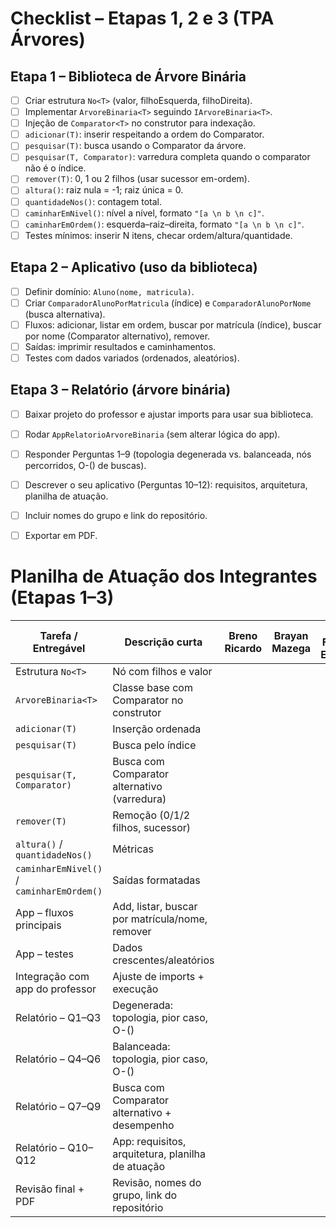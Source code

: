 # Checklist – Etapas 1, 2 e 3 (TPA Árvores)

## Etapa 1 – Biblioteca de Árvore Binária
- [ ] Criar estrutura `No<T>` (valor, filhoEsquerda, filhoDireita).
- [ ] Implementar `ArvoreBinaria<T>` seguindo `IArvoreBinaria<T>`.
- [ ] Injeção de `Comparator<T>` no construtor para indexação.
- [ ] `adicionar(T)`: inserir respeitando a ordem do Comparator.
- [ ] `pesquisar(T)`: busca usando o Comparator da árvore.
- [ ] `pesquisar(T, Comparator)`: varredura completa quando o comparator não é o índice.
- [ ] `remover(T)`: 0, 1 ou 2 filhos (usar sucessor em-ordem).
- [ ] `altura()`: raiz nula = -1; raiz única = 0.
- [ ] `quantidadeNos()`: contagem total.
- [ ] `caminharEmNivel()`: nível a nível, formato `"[a \n b \n c]"`.
- [ ] `caminharEmOrdem()`: esquerda–raiz–direita, formato `"[a \n b \n c]"`.
- [ ] Testes mínimos: inserir N itens, checar ordem/altura/quantidade.

## Etapa 2 – Aplicativo (uso da biblioteca)
- [ ] Definir domínio: `Aluno(nome, matricula)`.
- [ ] Criar `ComparadorAlunoPorMatricula` (índice) e `ComparadorAlunoPorNome` (busca alternativa).
- [ ] Fluxos: adicionar, listar em ordem, buscar por matrícula (índice), buscar por nome (Comparator alternativo), remover.
- [ ] Saídas: imprimir resultados e caminhamentos.
- [ ] Testes com dados variados (ordenados, aleatórios).

## Etapa 3 – Relatório (árvore binária)
- [ ] Baixar projeto do professor e ajustar imports para usar sua biblioteca.
- [ ] Rodar `AppRelatorioArvoreBinaria` (sem alterar lógica do app).
- [ ] Responder Perguntas 1–9 (topologia degenerada vs. balanceada, nós percorridos, O-() de buscas).
- [ ] Descrever o seu aplicativo (Perguntas 10–12): requisitos, arquitetura, planilha de atuação.
- [ ] Incluir nomes do grupo e link do repositório.
- [ ] Exportar em PDF.



# Planilha de Atuação dos Integrantes (Etapas 1–3)

| Tarefa / Entregável                         | Descrição curta                                         | Breno Ricardo | Brayan Mazega | Luiz Felipe Elizeta | Início  | Fim     | Status |
|--------------------------------------------|----------------------------------------------------------|---------------|---------------|---------------------|---------|---------|--------|
| Estrutura `No<T>`                           | Nó com filhos e valor                                   |               |               |                     |         |         |        |
| `ArvoreBinaria<T>`                          | Classe base com Comparator no construtor                |               |               |                     |         |         |        |
| `adicionar(T)`                              | Inserção ordenada                                       |               |               |                     |         |         |        |
| `pesquisar(T)`                              | Busca pelo índice                                       |               |               |                     |         |         |        |
| `pesquisar(T, Comparator)`                  | Busca com Comparator alternativo (varredura)            |               |               |                     |         |         |        |
| `remover(T)`                                | Remoção (0/1/2 filhos, sucessor)                        |               |               |                     |         |         |        |
| `altura()` / `quantidadeNos()`              | Métricas                                                |               |               |                     |         |         |        |
| `caminharEmNivel()` / `caminharEmOrdem()`   | Saídas formatadas                                       |               |               |                     |         |         |        |
| App – fluxos principais                     | Add, listar, buscar por matrícula/nome, remover         |               |               |                     |         |         |        |
| App – testes                                | Dados crescentes/aleatórios                             |               |               |                     |         |         |        |
| Integração com app do professor             | Ajuste de imports + execução                            |               |               |                     |         |         |        |
| Relatório – Q1–Q3                           | Degenerada: topologia, pior caso, O-()                  |               |               |                     |         |         |        |
| Relatório – Q4–Q6                           | Balanceada: topologia, pior caso, O-()                  |               |               |                     |         |         |        |
| Relatório – Q7–Q9                           | Busca com Comparator alternativo + desempenho           |               |               |                     |         |         |        |
| Relatório – Q10–Q12                         | App: requisitos, arquitetura, planilha de atuação       |               |               |                     |         |         |        |
| Revisão final + PDF                         | Revisão, nomes do grupo, link do repositório            |               |               |                     |         |         |        |









